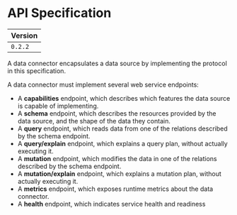 # API Specification

| Version |
| ------- |
| `0.2.2` |

A data connector encapsulates a data source by implementing the protocol in this specification.

A data connector must implement several web service endpoints:

- A **capabilities** endpoint, which describes which features the data source is capable of implementing.
- A **schema** endpoint, which describes the resources provided by the data source, and the shape of the data they contain.
- A **query** endpoint, which reads data from one of the relations described by the schema endpoint.
- A **query/explain** endpoint, which explains a query plan, without actually executing it.
- A **mutation** endpoint, which modifies the data in one of the relations described by the schema endpoint.
- A **mutation/explain** endpoint, which explains a mutation plan, without actually executing it.
- A **metrics** endpoint, which exposes runtime metrics about the data connector.
- A **health** endpoint, which indicates service health and readiness
